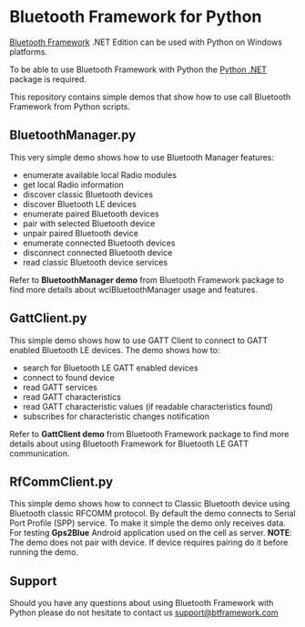 # Bluetooth Framework for Python
 [Bluetooth Framework](https://www.btframework.com/bluetoothframework.htm) .NET Edition can be used with Python on Windows platforms.
 
 To be able to use Bluetooth Framework with Python the [Python .NET](https://github.com/pythonnet/pythonnet) package is required.
 
 This repository contains simple demos that show how to use call Bluetooth Framework from Python scripts.
 
 ## BluetoothManager.py
 
 This very simple demo shows how to use Bluetooth Manager features:
 - enumerate available local Radio modules
 - get local Radio information
 - discover classic Bluetooth devices
 - discover Bluetooth LE devices
 - enumerate paired Bluetooth devices
 - pair with selected Bluetooth device
 - unpair paired Bluetooth device
 - enumerate connected Bluetooth devices
 - disconnect connected Bluetooth device
 - read classic Bluetooth device services
 
 Refer to **BluetoothManager demo** from Bluetooth Framework package to find more details about wclBluetoothManager usage and features.
 
 ## GattClient.py
 
 This simple demo shows how to use GATT Client to connect to GATT enabled Bluetooth LE devices. The demo shows how to:
 - search for Bluetooth LE GATT enabled devices
 - connect to found device
 - read GATT services
 - read GATT characteristics
 - read GATT characteristic values (if readable characteristics found)
 - subscribes for characteristic changes notification
 
 Refer to **GattClient demo** from Bluetooth Framework package to find more details about using Bluetooth Framework for Bluetooth LE GATT communication.
 
 ## RfCommClient.py
 
 This simple demo shows how to connect to Classic Bluetooth device using Bluetooth classic RFCOMM protocol.
 By default the demo connects to Serial Port Profile (SPP) service. To make it simple the demo only receives data. For testing **Gps2Blue** Android application used on the cell as server.
 **NOTE**: The demo does not pair with device. If device requires pairing do it before running the demo.
 
 ## Support
 
 Should you have any questions about using Bluetooth Framework with Python please do not hesitate to contact us support@btframework.com
